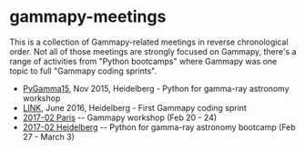 # gammapy-meetings

This is a collection of Gammapy-related meetings in reverse chronological order.
Not all of those meetings are strongly focused on Gammapy, there's a range of activities from "Python bootcamps" where Gammapy was one topic to full "Gammapy coding sprints".

* [PyGamma15](http://gammapy.github.io/PyGamma15/), Nov 2015, Heidelberg - Python for gamma-ray astronomy workshop
* [LINK](https://github.com/gammapy/gammapy/wiki/Gammapy-coding-sprint-1), June 2016, Heidelberg - First Gammapy coding sprint
* [2017-02 Paris](2017-02_Paris.md) -- Gammapy workshop (Feb 20 - 24)
* [2017-02 Heidelberg](2017-02_Heidelberg.md) -- Python for gamma-ray astronomy bootcamp (Feb 27 - March 3)
